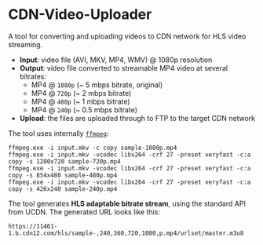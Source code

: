 # CDN-Video-Uploader

A tool for converting and uploading videos to CDN network for HLS video streaming.
  - **Input**: video file (AVI, MKV, MP4, WMV) @ 1080p resolution
  - **Output**: video file converted to streamable MP4 video at several bitrates: 
    - MP4 @ `1080p` (~ 5 mbps bitrate, original)
    - MP4 @ `720p` (~ 2 mbps bitrate)
    - MP4 @ `480p` (~ 1 mbps bitrate)
    - MP4 @ `240p` (~ 0.5 mbps bitrate)
  - **Upload**: the files are uploaded through to FTP to the target CDN network

The tool uses internally [`ffmpeg`](https://ffmpeg.org):
```
ffmpeg.exe -i input.mkv -c copy sample-1080p.mp4
ffmpeg.exe -i input.mkv -vcodec libx264 -crf 27 -preset veryfast -c:a copy -s 1280x720 sample-720p.mp4
ffmpeg.exe -i input.mkv -vcodec libx264 -crf 27 -preset veryfast -c:a copy -s 854x480 sample-480p.mp4
ffmpeg.exe -i input.mkv -vcodec libx264 -crf 27 -preset veryfast -c:a copy -s 426x240 sample-240p.mp4
```

The tool generates **HLS adaptable bitrate stream**, using the standard API from UCDN.
The generated URL looks like this:
```
https://11461-1.b.cdn12.com/hls/sample-,240,360,720,1080,p.mp4/urlset/master.m3u8
```
